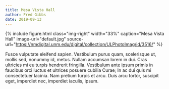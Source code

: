 ```yaml
---
title: Mesa Vista Hall
author: Fred Gibbs
date: 2019-09-13
---
```


{% include figure.html
  class="img-right"
  width="33%"
  caption="Mesa Vista Hall"
  image-url="default.jpg"
  source-url="https://nmdigital.unm.edu/digital/collection/ULPhotoImag/id/3516/"
%}

Fusce vulputate eleifend sapien. Vestibulum purus quam, scelerisque ut, mollis sed, nonummy id, metus. Nullam accumsan lorem in dui. Cras ultricies mi eu turpis hendrerit fringilla. Vestibulum ante ipsum primis in faucibus orci luctus et ultrices posuere cubilia Curae; In ac dui quis mi consectetuer lacinia. Nam pretium turpis et arcu. Duis arcu tortor, suscipit eget, imperdiet nec, imperdiet iaculis, ipsum.

